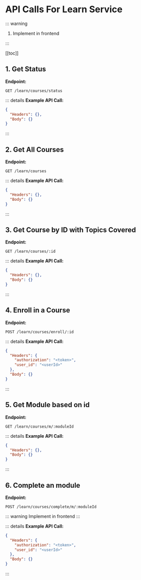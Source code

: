 # API Calls For Learn Service

::: warning

1. Implement in frontend

:::

[[toc]]

## 1. Get Status

**Endpoint:**

```
GET /learn/courses/status
```

::: details **Example API Call:**

```json
{
  "Headers": {},
  "Body": {}
}
```

:::

## 2. Get All Courses

**Endpoint:**

```
GET /learn/courses
```

::: details **Example API Call:**

```json
{
  "Headers": {},
  "Body": {}
}
```

:::

## 3. Get Course by ID with Topics Covered

**Endpoint:**

```
GET /learn/courses/:id
```

::: details **Example API Call:**

```json
{
  "Headers": {},
  "Body": {}
}
```

:::

## 4. Enroll in a Course

**Endpoint:**

```
POST /learn/courses/enroll/:id
```

::: details **Example API Call:**

```json
{
  "Headers": {
    "authorization": "<token>",
    "user_id": "<userId>"
  },
  "Body": {}
}
```

:::

## 5. Get Module based on id

**Endpoint:**

```
GET /learn/courses/m/:moduleId
```

::: details **Example API Call:**

```json
{
  "Headers": {},
  "Body": {}
}
```

:::

## 6. Complete an module

**Endpoint:**

```
POST /learn/courses/complete/m/:moduleId
```

::: warning
Implement in frontend
:::

::: details **Example API Call:**

```json
{
  "Headers": {
    "authorization": "<token>",
    "user_id": "<userId>"
  },
  "Body": {}
}
```

:::
